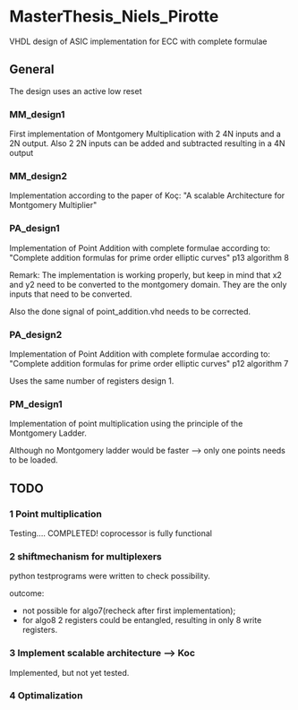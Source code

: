 # MasterThesis_Niels_Pirotte
VHDL design of ASIC implementation for ECC with complete formulae

## General
The design uses an active low reset

### MM_design1
First implementation of Montgomery Multiplication with 2 4N inputs and a 2N output.
Also 2 2N inputs can be added and subtracted resulting in a 4N output

### MM_design2
Implementation according to the paper of Koç: "A scalable Architecture for Montgomery Multiplier"

### PA_design1
Implementation of Point Addition with complete formulae according to: "Complete addition formulas for prime order elliptic curves" p13 algorithm 8

Remark: The implementation is working properly, but keep in mind that x2 and y2 need to be converted to the montgomery domain. They are the only inputs that need to be converted.

Also the done signal of point_addition.vhd needs to be corrected.

### PA_design2
Implementation of Point Addition with complete formulae according to: "Complete addition formulas for prime order elliptic curves" p12 algorithm 7

Uses the same number of registers design 1.

### PM_design1
Implementation of point multiplication using the principle of the Montgomery Ladder.

Although no Montgomery ladder would be faster --> only one points needs to be loaded.

## TODO

### 1 Point multiplication

Testing.... COMPLETED! coprocessor is fully functional

### 2 shiftmechanism for multiplexers
python testprograms were written to check possibility.

outcome: 
  - not possible for algo7(recheck after first implementation);
  - for algo8 2 registers could be entangled, resulting in only 8 write registers.

### 3 Implement scalable architecture --> Koc

Implemented, but not yet tested.

### 4 Optimalization



